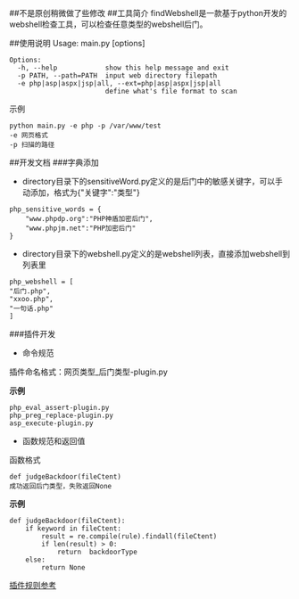 ##不是原创稍微做了些修改
##工具简介
findWebshell是一款基于python开发的webshell检查工具，可以检查任意类型的webshell后门。

##使用说明
    Usage: main.py [options]

    Options:
      -h, --help            show this help message and exit
      -p PATH, --path=PATH  input web directory filepath
      -e php|asp|aspx|jsp|all, --ext=php|asp|aspx|jsp|all
                            define what's file format to scan

示例
    
    python main.py -e php -p /var/www/test
    -e 网页格式
    -p 扫描的路径
##开发文档
###字典添加
- directory目录下的sensitiveWord.py定义的是后门中的敏感关键字，可以手动添加，格式为{"关键字":"类型"}

```
php_sensitive_words = {
    "www.phpdp.org":"PHP神盾加密后门",
    "www.phpjm.net":"PHP加密后门"
}
```

- directory目录下的webshell.py定义的是webshell列表，直接添加webshell到列表里
```
php_webshell = [
"后门.php",
"xxoo.php",
"一句话.php"
]
```
###插件开发
- 命令规范

插件命名格式：网页类型_后门类型-plugin.py

**示例**
```
php_eval_assert-plugin.py
php_preg_replace-plugin.py
asp_execute-plugin.py
```
- 函数规范和返回值

函数格式

    def judgeBackdoor(fileCtent)
    成功返回后门类型，失败返回None

**示例**
```
def judgeBackdoor(fileCtent):
	if keyword in fileCtent:
		result = re.compile(rule).findall(fileCtent)
		if len(result) > 0:
			return  backdoorType
	else:
		return None
```

[插件规则参考](http://www.oschina.net/p/seayfindshell)
